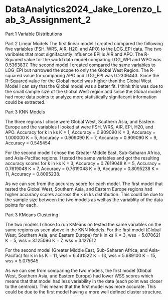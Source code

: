 # DataAnalytics2024_Jake_Lorenzo_Lab_3_Assignment_2


Part 1 Variable Distributions

Part 2 Linear Models
The first linear model I created compared the following five variables (FSH, WRS, AIR, H20, and APO) to the LOG_EPI data. The two varibales that most signifacantly influence EPI is AIR and APO. The R-Squared value for the world data model comparing LOG_WPI and WPO was 0.5363837. The second model I created compared the same variables to LOG_EPI but narrowed the scope to only the Global West Region. The R-squared value for comparing APO and LOG_EPI was 0.2306443. Since the R-Squared value for the Global model was higher than the Global West Model I can say that the Global model was a better fit. I think this was due to the small sample size of the Global West region and since the Global model had more data points to analyze more statistically signifacant information could be extracted.

Part 3 KNN Models

The three regions I chose were Global West, Southern Asia, and Eastern Europe and the variables I looked at were FSH, WRS, AIR, EPI, H20, and APO. 
Accuracy for k in ks
K = 1, Accuracy = 0.909090
K = 3, Accuracy = 1.000000
K = 5, Accuracy = 0.909090
K = 7, Accuracy = 0.909090
K = 9, Accuracy = 0.545454

For the second model I chose the Greater Middle East, Sub-Saharan Africa, and Asia-Pacifac regions. I tested the same variables and got the resulting accuracy scores for k in ks
K = 3, Accuracy = 0.7619048
K = 5, Accuracy = 0.7619048
K = 7, Accuracy = 0.7619048
K = 9, Accuracy = 0.8095238
K = 11, Accuracy = 0.8095238.

As we can see from the accuracy score for each model. The first model that tested the Global West, Southern Asia, and Eastern Europe regions had higher accuracy scores accross the k in ks distribution. This could be due to the sample size between the two models as well as the variablity of the data points for each.

Part 3 KMeans Clustering

The two models I chose to run KMeans on tested the same variables on the same regions as seen above in the KNN Models.
For the first model (Global West, Southern Asia, and Eastern Europe) 
for k in ks
K = 3, wss = 5.070621
K = 5, wss = 3.125096
K = 7, wss = 3.127612

For the second model (Greater Middle East, Sub-Saharan Africa, and Asia-Pacifac)
for k in ks
K = 11, wss = 6.431522
K = 13, wss = 5.689100
K = 15, wss = 5.075645

As we can see from comparing the two models, the first model (Global West, Southern Asia, and Eastern Europe) had lower WSS scores which means that that model had less variability in the data (each point was closer to the centroid). This means that the first model was more accurate. This could be due to the first model having a more well defined cluster structure.

